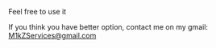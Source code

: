 Feel free to use it 

If you think you have better option, contact me on my gmail: M1kZServices@gmail.com
